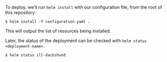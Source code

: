 To deploy, we'll run `helm install` with our configuration file, from the
root of this repository:

```
$ helm install -f configuration.yaml .
```

This will output the list of resources being installed.

Later, the status of the deployment can be checked with `helm status <deployment-name>`.

```
$ helm status ill-dachshund
```
